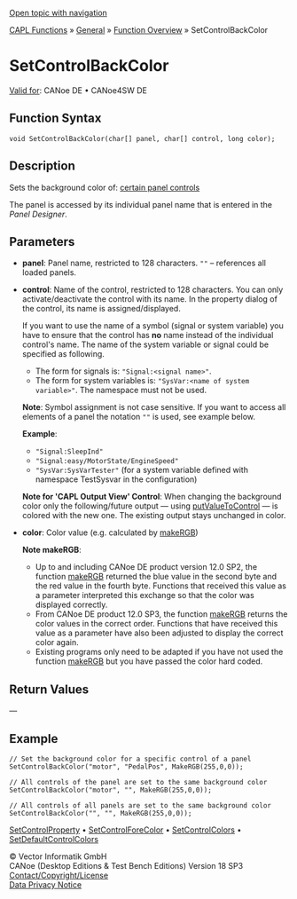 [Open topic with navigation](../../../../../CANoeDEFamily.htm#Topics/CAPLFunctions/Other/Functions/CAPLfunctionSetControlBackColor.md)

[CAPL Functions](../../CAPLfunctions.md) » [General](../CAPLGeneralStartPage.md) » [Function Overview](../CAPLfunctionsGeneralOverview.md) » SetControlBackColor

# SetControlBackColor

[Valid for](../../../Shared/FeatureAvailability.md): CANoe DE • CANoe4SW DE

## Function Syntax

```plaintext
void SetControlBackColor(char[] panel, char[] control, long color);
```

## Description

Sets the background color of: [certain panel controls](../../../../../Subsystems/VectorToolsEnvironment/Content/Topics/PanelDesigner/General/PanelDesignerCAPLFunctions.md)

The panel is accessed by its individual panel name that is entered in the *Panel Designer*.

## Parameters

- **panel**: Panel name, restricted to 128 characters. `""` – references all loaded panels.

- **control**: Name of the control, restricted to 128 characters. You can only activate/deactivate the control with its name. In the property dialog of the control, its name is assigned/displayed.

  If you want to use the name of a symbol (signal or system variable) you have to ensure that the control has **no** name instead of the individual control's name. The name of the system variable or signal could be specified as following.

  - The form for signals is: `"Signal:<signal name>"`.
  - The form for system variables is: `"SysVar:<name of system variable>"`. The namespace must not be used.

  **Note**: Symbol assignment is not case sensitive. If you want to access all elements of a panel the notation `""` is used, see example below.

  **Example**:
  - `"Signal:SleepInd"`
  - `"Signal:easy/MotorState/EngineSpeed"`
  - `"SysVar:SysVarTester"` (for a system variable defined with namespace TestSysvar in the configuration)

  **Note for 'CAPL Output View' Control**: When changing the background color only the following/future output — using [putValueToControl](CAPLfunctionPutValueToControl.md) — is colored with the new one. The existing output stays unchanged in color.

- **color**: Color value (e.g. calculated by [makeRGB](CAPLfunctionMakeRGB.md))

  **Note makeRGB**:
  - Up to and including CANoe DE product version 12.0 SP2, the function [makeRGB](CAPLfunctionMakeRGB.md) returned the blue value in the second byte and the red value in the fourth byte. Functions that received this value as a parameter interpreted this exchange so that the color was displayed correctly.
  - From CANoe DE product 12.0 SP3, the function [makeRGB](CAPLfunctionMakeRGB.md) returns the color values in the correct order. Functions that have received this value as a parameter have also been adjusted to display the correct color again.
  - Existing programs only need to be adapted if you have not used the function [makeRGB](CAPLfunctionMakeRGB.md) but you have passed the color hard coded.

## Return Values

—

## Example

```plaintext
// Set the background color for a specific control of a panel
SetControlBackColor("motor", "PedalPos", MakeRGB(255,0,0));

// All controls of the panel are set to the same background color
SetControlBackColor("motor", "", MakeRGB(255,0,0));

// All controls of all panels are set to the same background color
SetControlBackColor("", "", MakeRGB(255,0,0));
```

[SetControlProperty](CAPLfunctionSetControlProperty.md) • [SetControlForeColor](CAPLfunctionSetControlForeColor.md) • [SetControlColors](CAPLfunctionSetControlColors.md) • [SetDefaultControlColors](CAPLfunctionSetDefaultControlColors.md)

© Vector Informatik GmbH  
CANoe (Desktop Editions & Test Bench Editions) Version 18 SP3  
[Contact/Copyright/License](../../../Shared/ContactCopyrightLicense.md)  
[Data Privacy Notice](https://www.vector.com/int/en/company/get-info/privacy-policy/)

